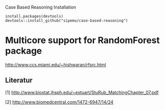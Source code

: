 Case Based Reasoning
Installation

```{r}
install.packages(devtools)
devtools::install_github("sipemu/case-based-reasoning")
```

# Multicore support for RandomForest package
http://www.ccs.miami.edu/~hishwaran/rfsrc.html

## Literatur

[1] http://www.biostat.jhsph.edu/~estuart/StuRub_MatchingChapter_07.pdf

[2] http://www.biomedcentral.com/1472-6947/14/24

